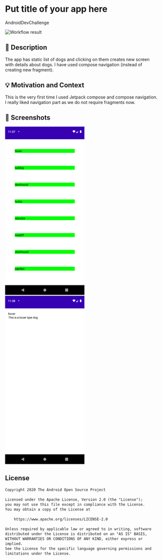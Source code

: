 # Put title of your app here
AndroidDevChallenge
<!--- Replace <OWNER> with your Github Username and <REPOSITORY> with the name of your repository. -->
<!--- You can find both of these in the url bar when you open your repository in github. -->
![Workflow result](https://github.com/kshailes/androidjetpackchallenge/workflows/Check/badge.svg)


## :scroll: Description
<!--- Describe your app in one or two sentences -->
The app has static list of dogs and clicking on them creates new screen with details about dogs. I have used compose navigation (instead of creating new fragment).

## :bulb: Motivation and Context
<!--- Optionally point readers to interesting parts of your submission. -->
<!--- What are you especially proud of? -->
This is the very first time I used Jetpack compose and compose navigation. I really liked navigation part as we do not require fragments now.


## :camera_flash: Screenshots
<!-- You can add more screenshots here if you like -->
<img src="/results/screenshot_1.png" width="260">&emsp;<img src="/results/screenshot_2.png" width="260">

## License
```
Copyright 2020 The Android Open Source Project

Licensed under the Apache License, Version 2.0 (the "License");
you may not use this file except in compliance with the License.
You may obtain a copy of the License at

    https://www.apache.org/licenses/LICENSE-2.0

Unless required by applicable law or agreed to in writing, software
distributed under the License is distributed on an "AS IS" BASIS,
WITHOUT WARRANTIES OR CONDITIONS OF ANY KIND, either express or implied.
See the License for the specific language governing permissions and
limitations under the License.
```